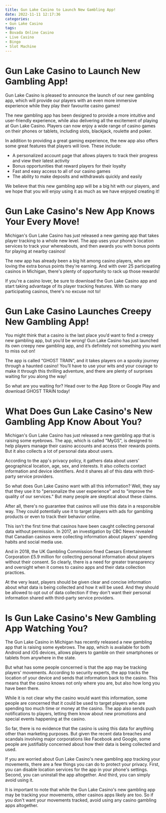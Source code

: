 ```yaml
---
title: Gun Lake Casino to Launch New Gambling App!
date: 2022-11-11 12:17:36
categories:
- Gun Lake Casino
tags:
- Bovada Online Casino
- Live Casino
- Bingo
- Slot Machine
---
```



#  Gun Lake Casino to Launch New Gambling App!

Gun Lake Casino is pleased to announce the launch of our new gambling app, which will provide our players with an even more immersive experience while they play their favourite casino games!

The new gambling app has been designed to provide a more intuitive and user-friendly experience, while also delivering all the excitement of playing at Gun Lake Casino. Players can now enjoy a wide range of casino games on their phones or tablets, including slots, blackjack, roulette and poker.

In addition to providing a great gaming experience, the new app also offers some great features that players will love. These include:

- A personalized account page that allows players to track their progress and view their latest activity
- Bonus opportunities that reward players for their loyalty
- Fast and easy access to all of our casino games
- The ability to make deposits and withdrawals quickly and easily

We believe that this new gambling app will be a big hit with our players, and we hope that you will enjoy using it as much as we have enjoyed creating it!

#  Gun Lake Casino's New App Knows Your Every Move!

Michigan's Gun Lake Casino has just released a new gaming app that takes player tracking to a whole new level. The app uses your phone's location services to track your whereabouts, and then awards you with bonus points for playing at nearby casinos!

The new app has already been a big hit among casino players, who are loving the extra bonus points they're earning. And with over 25 participating casinos in Michigan, there's plenty of opportunity to rack up those rewards!

If you're a casino lover, be sure to download the Gun Lake Casino app and start taking advantage of its player tracking features. With so many participating casinos, there's no excuse not to!

#  Gun Lake Casino Launches Creepy New Gambling App!

You might think that a casino is the last place you’d want to find a creepy new gambling app, but you’d be wrong! Gun Lake Casino has just launched its own creepy new gambling app, and it’s definitely not something you want to miss out on!

The app is called “GHOST TRAIN”, and it takes players on a spooky journey through a haunted casino! You’ll have to use your wits and your courage to make it through this thrilling adventure, and there are plenty of surprises waiting for you along the way!

So what are you waiting for? Head over to the App Store or Google Play and download GHOST TRAIN today!

#  What Does Gun Lake Casino's New Gambling App Know About You?

Michigan's Gun Lake Casino has just released a new gambling app that is raising some eyebrows. The app, which is called "MyGS", is designed to help players manage their casino accounts and access their rewards points. But it also collects a lot of personal data about users.

According to the app's privacy policy, it gathers data about users' geographical location, age, sex, and interests. It also collects contact information and device identifiers. And it shares all of this data with third-party service providers.

So what does Gun Lake Casino want with all this information? Well, they say that they use it to "personalize the user experience" and to "improve the quality of our services." But many people are skeptical about these claims.

After all, there's no guarantee that casinos will use this data in a responsible way. They could potentially use it to target players with ads for gambling products or even to track their behavior online.

This isn't the first time that casinos have been caught collecting personal data without permission. In 2017, an investigation by CBC News revealed that Canadian casinos were collecting information about players' spending habits and social media use.

And in 2018, the UK Gambling Commission fined Caesars Entertainment Corporation £5.9 million for collecting personal information about players without their consent. So clearly, there is a need for greater transparency and oversight when it comes to casino apps and their data collection practices.

At the very least, players should be given clear and concise information about what data is being collected and how it will be used. And they should be allowed to opt out of data collection if they don't want their personal information shared with third-party service providers.

#  Is Gun Lake Casino's New Gambling App Watching You?

The Gun Lake Casino in Michigan has recently released a new gambling app that is raising some eyebrows. The app, which is available for both Android and iOS devices, allows players to gamble on their smartphones or tablets from anywhere in the state.

But what has some people concerned is that the app may be tracking players' movements. According to security experts, the app tracks the location of your device and sends that information back to the casino. This means that the casino knows not only where you are, but also how long you have been there.

While it is not clear why the casino would want this information, some people are concerned that it could be used to target players who are spending too much time or money at the casino. The app also sends push notifications to players, letting them know about new promotions and special events happening at the casino.

So far, there is no evidence that the casino is using this data for anything other than marketing purposes. But given the recent data breaches and scandals involving major corporations like Facebook and Google, some people are justifiably concerned about how their data is being collected and used.

If you are worried about Gun Lake Casino's new gambling app tracking your movements, there are a few things you can do to protect your privacy. First, you can disable location services for the app in your phone's settings. Second, you can uninstall the app altogether. And third, you can simply avoid using it.

It is important to note that while the Gun Lake Casino's new gambling app may be tracking your movements, other casinos apps likely are too. So if you don't want your movements tracked, avoid using any casino gambling apps altogether.